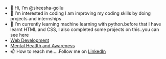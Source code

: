 - 👋 Hi, I’m @sireesha-gollu
- 👀 I’m interested in coding I am improving my coding skills by doing projects and internships
- 🌱 I’m currently learning machine learning with python.before that I have learnt HTML and CSS, I also completed some projects on this..you can see here <li><a href="https://github.com/sireesha-gollu/web-development.github.io">Web Development</a><li><a href="https://github.com/sireesha-gollu/Hackon2.0">Mental Heatlth and Awareness</a>
- 📫 How to reach me.....Follow me on  <ui><a href="https://www.linkedin.com/in/sireesha-gollu-30a2161ab/">   LinkedIn</a>

<!---
sireesha-gollu/sireesha-gollu is a ✨ special ✨ repository because its `README.md` (this file) appears on your GitHub profile.
You can click the Preview link to take a look at your changes.
--->
